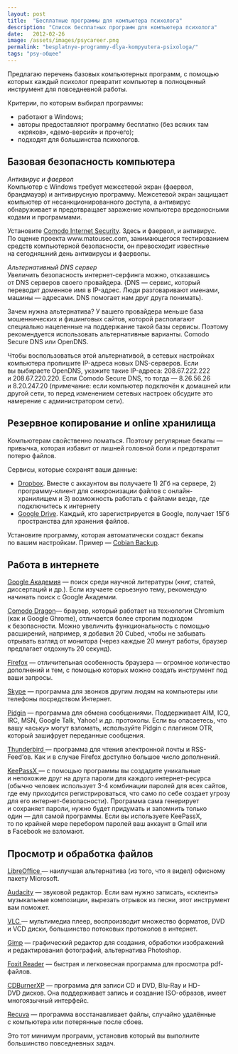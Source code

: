 ```yaml
---
layout: post
title:  "Бесплатные программы для компьютера психолога"
description: "Список бесплатных программ для компьютера психолога"
date:   2012-02-26			 
image: /assets/images/psycareer.png
permalink: "besplatnye-programmy-dlya-kompyutera-psixologa/"
tags: "psy-общее"
---
```


<p>Предлагаю перечень базовых компьютерных программ, с&nbsp;помощью которых каждый психолог превратит компьютер в&nbsp;полноценный инструмент для повседневной работы.</p>
<p>Критерии, по&nbsp;которым выбирал программы:</p>
<ul> 
	<li>работают в&nbsp;Windows;</li>
	<li>авторы предоставляют программу бесплатно (без всяких там «кряков», «демо-версий» и&nbsp;прочего);</li>
	<li>подходят для большинства психологов.</li>
 </ul>
<h2>Базовая безопасность компьютера</h2>
<p><em>Антивирус и&nbsp;фаервол</em><br/>
 Компьютер с&nbsp;Windows требует межсетевой экран (фаервол, брандмауэр) и&nbsp;антивирусную программу. Межсетевой экран защищает компьютер от&nbsp;несанкционированного доступа, а&nbsp;антивирус обнаруживает и&nbsp;предотвращает заражение компьютера вредоносными кодами и&nbsp;программами. 
</p>
<p>Установите <a href="https://www.comodo.com/home/internet-security/free-internet-security.php" target="_blank">Comodo Internet Security</a>. Здесь и&nbsp;фаервол, и&nbsp;антивирус. По&nbsp;оценке проекта www.matousec.com, занимающегося тестированием средств компьютерной безопасности, он&nbsp;превосходит известные на&nbsp;сегодняшний день антивирусы и&nbsp;фаерволы.</p>
<p><em>Альтернативный DNS сервер</em><br/>
 Увеличить безопасность интернет-серфинга можно, отказавшись от&nbsp;DNS серверов своего провайдера. (DNS&nbsp;— сервис, который переводит доменное имя в&nbsp;IP-адрес. Люди разговаривают именами, машины&nbsp;— адресами. DNS помогает нам друг друга понимать). 
</p>
<p>Зачем нужна альтернатива? У&nbsp;вашего провайдера меньше база мошеннических и&nbsp;фишинговых сайтов, которой располагают специально нацеленные на&nbsp;поддержание такой базы сервисы. Поэтому рекомендуется использовать альтернативные варианты. Comodo Secure DNS или OpenDNS.</p>
<p>Чтобы воспользоваться этой альтернативой, в&nbsp;сетевых настройках компьютера пропишите IP-адреса новых DNS-серверов. Если вы&nbsp;выбираете OpenDNS, укажите такие IP-адреса: 208.67.222.222 и&nbsp;208.67.220.220. Если Comodo Secure DNS, то&nbsp;тогда&nbsp;— 8.26.56.26 и&nbsp;8.20.247.20 (примечание: если компьютер подключён к&nbsp;домашней или другой сети, то&nbsp;перед изменением сетевых настроек обсудите это намерение с&nbsp;администратором сети).</p>
<h2>Резервное копирование и&nbsp;online хранилища</h2>
<p>Компьютерам свойственно ломаться. Поэтому регулярные бекапы&nbsp;— привычка, которая избавит от&nbsp;лишней головной боли и&nbsp;предотвратит потерю файлов.</p>
<p>Сервисы, которые сохранят ваши данные:</p>
<ul> 
	<li><a href="https://www.dropbox.com/" target="_blank">Dropbox</a>. Вместе с&nbsp;аккаунтом вы&nbsp;получаете 1) 2Гб на&nbsp;сервере, 2) программу-клиент для синхронизации файлов с&nbsp;онлайн-хранилищем и&nbsp;3) возможность работать с&nbsp;файлами везде, где подключитесь к&nbsp;интернету</li>
	<li><a href="https://www.google.by/intl/ru/drive/" target="_blank">Google Drive</a>. Каждый, кто зарегистрируется в&nbsp;Google, получает 15Гб пространства для хранения файлов.</li>
 </ul>
<p>Установите программу, которая автоматически создаст бекапы по&nbsp;вашим настройкам. Пример&nbsp;— <a href="http://www.cobiansoft.com/cobianbackup.htm" target="_blank">Cobian Backup</a>.</p>
<h2>Работа в&nbsp;интернете</h2>
<p><a href="https://scholar.google.ru/" target="_blank">Google Академия</a>&nbsp;— поиск среди научной литературы (книг, статей, диссертаций и&nbsp;др.). Если изучаете серьезную тему, рекомендую начинать поиск с&nbsp;Google Академии.</p>
<p><a href="https://ru.comodo.com/software/browser/browser.php?key5sk1=8f3ad71448945920f5c94e74cc184be1cb3bf0bd" target="_blank">Comodo Dragon</a>— браузер, который работает на&nbsp;технологии Chromium (как и&nbsp;Google Ghrome), отличается более строгим подходом к&nbsp;безопасности. Можно увеличить функциональность с&nbsp;помощью расширений, например, я&nbsp;добавил 20&nbsp;Cubed, чтобы не&nbsp;забывать отрывать взгляд от&nbsp;монитора (через каждые 20&nbsp;минут работы, браузер предлагает отдохнуть 20&nbsp;секунд).</p>
<p><a href="https://www.mozilla.org/ru/firefox/" target="_blank">Firefox</a>&nbsp;— отличительная особенность браузера&nbsp;— огромное количество дополнений и&nbsp;тем, с&nbsp;помощью которых можно создать инструмент под ваши запросы.</p>
<p><a href="http://www.skype.com/ru/" target="_blank">Skype</a>&nbsp;— программа для звонков другим людям на&nbsp;компьютеры или телефоны посредством Интернет.</p>
<p><a href="http://www.pidgin.im/" target="_blank">Pidgin</a>&nbsp;— программа для обмена сообщениями. Поддерживает AIM, ICQ, IRC, MSN, Google Talk, Yahoo! и&nbsp;др. протоколы. Если вы&nbsp;опасаетесь, что вашу «аську» могут взломать, используйте Pidgin c&nbsp;плагином OTR, который зашифрует переданные сообщения.</p>
<p><a href="http://mozilla-russia.org/products/thunderbird/" target="_blank">Thunderbird&nbsp;</a>— программа для чтения электронной почты и&nbsp;RSS-Feed’ов. Как и&nbsp;в&nbsp;случае Firefox доступно большое число дополнений.</p>
<p><a href="https://sourceforge.net/projects/keepassx/" target="_blank">KeePassX&nbsp;</a>— с&nbsp;помощью программы вы&nbsp;создадите уникальные и&nbsp;непохожие друг на&nbsp;друга пароли для каждого интернет-ресурса (обычно человек использует <nobr>3-4</nobr> комбинации паролей для всех сайтов, где ему приходится регистрироваться, что само по&nbsp;себе создает угрозу для его интернет-безопасности). Программа сама генерирует и&nbsp;сохраняет пароли, нужно будет придумать и&nbsp;запомнить только один&nbsp;— для самой программы. Если вы&nbsp;используете KeePassX, то&nbsp;по&nbsp;крайней мере перебором паролей ваш аккаунт в&nbsp;Gmail или в&nbsp;Facebook не&nbsp;взломают.</p>
<h2>Просмотр и&nbsp;обработка файлов</h2>
<p><a href="http://ru.libreoffice.org/home/" target="_blank">LibreOffice&nbsp;</a>— наилучшая альтернатива (из&nbsp;того, что я&nbsp;видел) офисному пакету Microsoft.</p>
<p><a href="http://www.audacityteam.org/" target="_blank">Audacity</a>&nbsp;— звуковой редактор. Если вам нужно записать, «склеить» музыкальные композиции, вырезать отрывок из&nbsp;песни, этот инструмент вам поможет.</p>
<p><a href="http://www.videolan.org/vlc/" target="_blank">VLC&nbsp;</a>— мультимедиа плеер, воспроизводит множество форматов, DVD и&nbsp;VCD&nbsp;диски, большинство потоковых протоколов в&nbsp;интернет.</p>
<p><a href="http://www.progimp.ru/gimp/" target="_blank">Gimp</a>&nbsp;— графический редактор для создания, обработки изображений и&nbsp;редактирования фотографий, альтернатива Photoshop.</p>
<p><a href="https://www.foxitsoftware.com/products/pdf-reader/" target="_blank">Foxit Reader</a>&nbsp;— быстрая и&nbsp;легковесная программа для просмотра pdf-файлов.</p>
<p><a href="https://cdburnerxp.se/?lang=ru" target="_blank">CDBurnerXP</a>&nbsp;— программа для записи&nbsp;CD и&nbsp;DVD, Blu-Ray и&nbsp;HD-DVD&nbsp;дисков. Она поддерживает запись и&nbsp;создание ISO-образов, имеет многоязычный интерфейс.</p>
<p><a href="http://www.piriform.com/recuva" target="_blank">Recuva</a>&nbsp;— программа восстанавливает файлы, случайно удалённые с&nbsp;компьютера или потерянные после сбоев.</p>
<p>Это тот минимум программ, установив который вы&nbsp;выполните большинство повседневных задач.</p>
